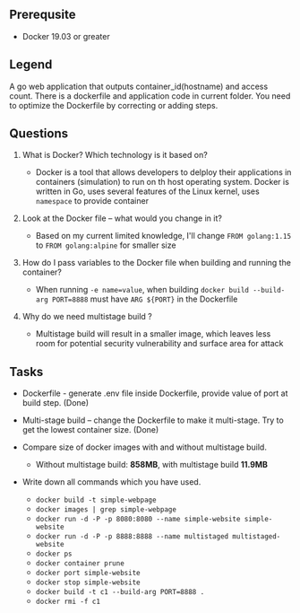 ## Prerequsite

* Docker 19.03 or greater

## Legend

A go web application that outputs container_id(hostname) and access count.
There is a dockerfile and application code in current folder.
You need to optimize the Dockerfile by correcting or adding steps.

## Questions

1. What is Docker? Which technology is it based on?
	- Docker is a tool that allows developers to delploy their applications in containers (simulation) to run on th host operating system. Docker is written in Go, uses several features of the Linux kernel, uses `namespace` to provide container

2. Look at the Docker file – what would you change in it?
	- Based on my current limited knowledge, I'll change `FROM golang:1.15`  to `FROM golang:alpine` for smaller size

3. How do I pass variables to the Docker file when building and running the container?
	- When  running `-e name=value`, when building `docker build --build-arg PORT=8888` must have `ARG ${PORT}` in the Dockerfile


4. Why do we need multistage build ?
	- Multistage build will result in a smaller image, which leaves less room for potential security vulnerability and surface area for attack

## Tasks

* Dockerfile - generate .env file inside Dockerfile, provide value of port at build step. (Done)

* Multi-stage build – change the Dockerfile to make it multi-stage. Try to get the lowest container size. (Done)

* Compare size of docker images with and without multistage build.
	* Without multistage build: **858MB**, with multistage build **11.9MB**

* Write down all commands which you have used.
	* `docker build -t simple-webpage`
	* `docker images | grep simple-webpage`
	* `docker run -d -P -p 8080:8080 --name simple-website simple-website`
	* `docker run -d -P -p 8888:8888 --name multistaged multistaged-website`
	* `docker ps`
	* `docker container prune`
	* `docker port simple-website`
	* `docker stop simple-website`
	* `docker build -t c1 --build-arg PORT=8888 .`
	* `docker rmi -f c1`